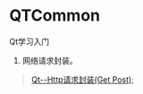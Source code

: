 # QTCommon
Qt学习入门

1. 网络请求封装。
> [Qt--Http请求封装(Get Post)](https://blog.csdn.net/wangshubo1989/article/details/52588938);	
